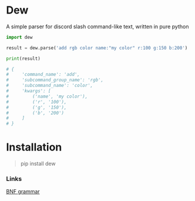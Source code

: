 # Dew

A simple parser for discord slash command-like text, written in pure python

```python
import dew

result = dew.parse('add rgb color name:"my color" r:100 g:150 b:200')

print(result)

# {
#     'command_name': 'add',
#     'subcommand_group_name': 'rgb',
#     'subcommand_name': 'color',
#     'kwargs': [
#         ('name', 'my color'),
#         ('r', '100'),
#         ('g', '150'),
#         ('b', '200')
#     ]
# }
```

# Installation

> pip install dew

### Links

[BNF grammar](grammar.bnf)

